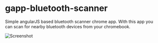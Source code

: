 # gapp-bluetooth-scanner

Simple angularJS based bluetooth scanner chrome app.
With this app you can scan for nearby bluetooth devices from your chromebook.

![Screenshot](https://lh6.googleusercontent.com/vt-t-MFjHOuwQ-IKX12nSMbANRT-V2pxhE0nf_mkxM-YzEvEc0jLCKIemlf6R7HC6re4DRT-Qw=s640-h400-e365-rw)

